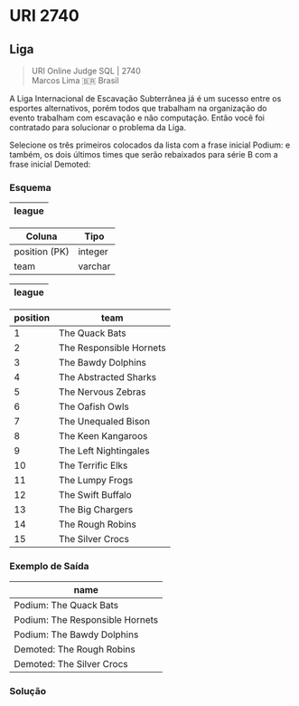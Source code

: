 # URI 2740

## Liga

>URI Online Judge SQL | 2740  
>Marcos Lima :brazil: Brasil  

A Liga Internacional de Escavação Subterrânea já é um sucesso entre os esportes alternativos, porém todos que trabalham na organização do evento trabalham com escavação e não computação. Então você foi contratado para solucionar o problema da Liga.  

Selecione os três primeiros colocados da lista com a frase inicial Podium: e também, os dois últimos times que serão rebaixados para série B com a frase inicial Demoted:  

### Esquema

| league |
| ------ |

| Coluna        | Tipo    |
| ------------- | ------- |
| position (PK) | integer |
| team          | varchar |

| league |
| ------ |

| position | team                    |
| -------- | ----------------------- |
| 1        | The Quack Bats          |
| 2        | The Responsible Hornets |
| 3        | The Bawdy Dolphins      |
| 4        | The Abstracted Sharks   |
| 5        | The Nervous Zebras      |
| 6        | The Oafish Owls         |
| 7        | The Unequaled Bison     |
| 8        | The Keen Kangaroos      |
| 9        | The Left Nightingales   |
| 10       | The Terrific Elks       |
| 11       | The Lumpy Frogs         |
| 12       | The Swift Buffalo       |
| 13       | The Big Chargers        |
| 14       | The Rough Robins        |
| 15       | The Silver Crocs        |

### Exemplo de Saída

| name                            |
| ------------------------------- |
| Podium: The Quack Bats          |
| Podium: The Responsible Hornets |
| Podium: The Bawdy Dolphins      |
| Demoted: The Rough Robins       |
| Demoted: The Silver Crocs       |

### Solução

```"
```
